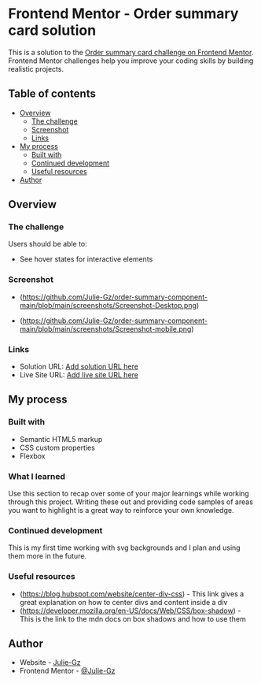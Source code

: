 # Frontend Mentor - Order summary card solution

This is a solution to the [Order summary card challenge on Frontend Mentor](https://www.frontendmentor.io/challenges/order-summary-component-QlPmajDUj). Frontend Mentor challenges help you improve your coding skills by building realistic projects. 

## Table of contents

- [Overview](#overview)
  - [The challenge](#the-challenge)
  - [Screenshot](#screenshot)
  - [Links](#links)
- [My process](#my-process)
  - [Built with](#built-with)
  - [Continued development](#continued-development)
  - [Useful resources](#useful-resources)
- [Author](#author)

## Overview

### The challenge

Users should be able to:

- See hover states for interactive elements

### Screenshot

- (https://github.com/Julie-Gz/order-summary-component-main/blob/main/screenshots/Screenshot-Desktop.png)

- (https://github.com/Julie-Gz/order-summary-component-main/blob/main/screenshots/Screenshot-mobile.png)

### Links

- Solution URL: [Add solution URL here](https://github.com/Julie-Gz/order-summary-component-main.git)
- Live Site URL: [Add live site URL here](https://julie-gz.github.io/order-summary-component-main/)

## My process

### Built with

- Semantic HTML5 markup
- CSS custom properties
- Flexbox


### What I learned

Use this section to recap over some of your major learnings while working through this project. Writing these out and providing code samples of areas you want to highlight is a great way to reinforce your own knowledge.

### Continued development

This is my first time working with svg backgrounds and I plan and using them more in the future.
### Useful resources

- (https://blog.hubspot.com/website/center-div-css) - This link gives a great explanation on how to center divs and content inside a div
- (https://developer.mozilla.org/en-US/docs/Web/CSS/box-shadow) - This is the link to the mdn docs on box shadows and how to use them


## Author

- Website - [Julie-Gz](https://julie-gz.github.io/order-summary-component-main/)
- Frontend Mentor - [@Julie-Gz](https://www.frontendmentor.io/profile/yourusername)
